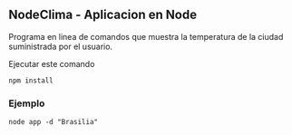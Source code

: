 ## NodeClima - Aplicacion en Node

Programa en linea de comandos que muestra la temperatura de la ciudad suministrada por el usuario.

Ejecutar este comando

```
npm install
```


### Ejemplo

```
node app -d "Brasilia"
```
